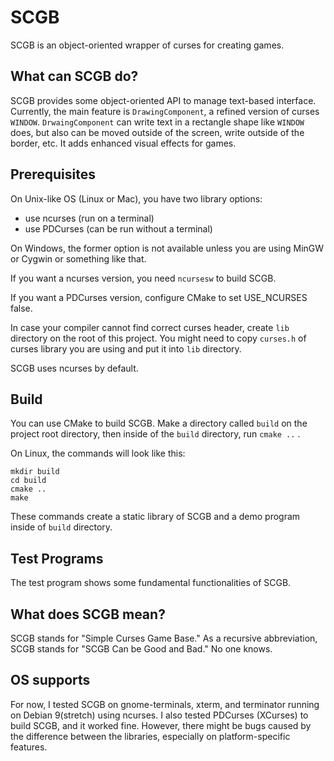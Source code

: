 # SCGB
SCGB is an object-oriented wrapper of curses for creating games.

## What can SCGB do?
SCGB provides some object-oriented API to manage text-based interface.
Currently, the main feature is `DrawingComponent`, a refined version of
curses `WINDOW`. `DrwaingComponent` can write text in a rectangle shape like
`WINDOW` does, but also can be moved outside of the screen, write outside of the border, etc.
It adds enhanced visual effects for games.

## Prerequisites
On Unix-like OS (Linux or Mac), you have two library options:
+ use ncurses (run on a terminal)
+ use PDCurses (can be run without a terminal)

On Windows, the former option is not available unless you are
using MinGW or Cygwin or something like that.

If you want a ncurses version, you need `ncursesw` to build SCGB.

If you want a PDCurses version, configure CMake to set USE_NCURSES false.

In case your compiler cannot find correct curses header, create `lib` directory on the root of this project.
You might need to copy `curses.h` of curses library you are using and put it into `lib` directory.

SCGB uses ncurses by default.

## Build
You can use CMake to build SCGB.
Make a directory called `build` on the project root directory,
then inside of the `build` directory, run `cmake ..` .

On Linux, the commands will look like this:
```
mkdir build
cd build
cmake ..
make
```
These commands create a static library of SCGB and a demo program
inside of `build` directory. 

## Test Programs
The test program shows some fundamental functionalities of SCGB.

## What does SCGB mean?
SCGB stands for "Simple Curses Game Base."
As a recursive abbreviation, SCGB stands for
"SCGB Can be Good and Bad."  No one knows.

## OS supports
For now, I tested  SCGB on gnome-terminals, xterm, and terminator running on Debian 9(stretch) using ncurses.
I also tested PDCurses (XCurses) to build SCGB, and it worked fine.
However, there might be bugs caused by the difference between
the libraries, especially on platform-specific features.



